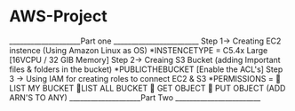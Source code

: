 # AWS-Project
____________________Part one ________________________
Step 1-> Creating EC2 instence (Using Amazon Linux as OS) *INSTENCETYPE = C5.4x Large [16VCPU / 32 GIB Memory]
Step 2-> Creaing S3 Bucket (adding Important files & folders in the bucket) *PUBLICTHEBUCKET [Enable the ACL's]
Step 3 -> Using IAM for creating roles to connect EC2 & S3 *PERMISSIONS = 📝 LIST MY BUCKET 📝LIST ALL BUCKET 📝 GET OBJECT 📝 PUT OBJECT (ADD ARN'S TO ANY)
____________________Part Two ________________________
